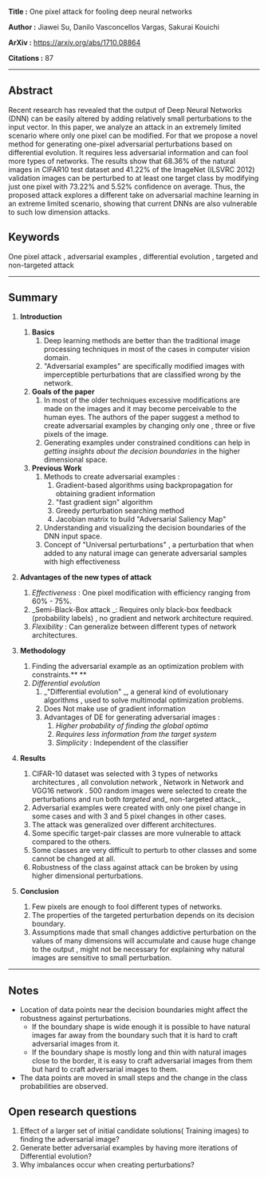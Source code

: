 

**Title		:** One pixel attack for fooling deep neural networks

**Author 	:** Jiawei Su, Danilo Vasconcellos Vargas, Sakurai Kouichi 

**ArXiv     :** https://arxiv.org/abs/1710.08864

**Citations	:** 87


---

## **Abstract**

Recent research has revealed that the output of Deep Neural Networks (DNN) can be easily altered by adding relatively small perturbations to the input vector. In this paper, we analyze an attack in an extremely limited scenario where only one pixel can be modified. For that we propose a novel method for generating one-pixel adversarial perturbations based on differential evolution. It requires less adversarial information and can fool more types of networks. The results show that 68.36% of the natural images in CIFAR10 test dataset and 41.22% of the ImageNet (ILSVRC 2012) validation images can be perturbed to at least one target class by modifying just one pixel with 73.22% and 5.52% confidence on average. Thus, the proposed attack explores a different take on adversarial machine learning in an extreme limited scenario, showing that current DNNs are also vulnerable to such low dimension attacks.

## **Keywords**

One pixel attack , adversarial examples , differential evolution , targeted and non-targeted attack

---


## **Summary**

1.  **Introduction**
    1.  **Basics**
        1.  Deep learning methods are better than the traditional image processing techniques in most of the cases in computer vision domain.
        1.  "Adversarial examples" are specifically modified images with imperceptible perturbations  that are classified wrong by the network.
    1.  **Goals of the paper**
        1.  In most of the older techniques excessive modifications are made on the images and it may become perceivable to the human eyes. The authors of the paper suggest a method to create adversarial examples by changing only one , three or five pixels of the image.
        1.  Generating examples under constrained conditions can help in _getting insights about the decision boundaries_ in the higher dimensional space.
    1.  **Previous Work**
        1.  Methods to create adversarial examples :
            1.  Gradient-based algorithms using backpropagation for obtaining gradient information 
            1.  "fast gradient sign" algorithm 
            1.  Greedy perturbation searching method
            1.  Jacobian matrix to build "Adversarial Saliency Map"
        1.  Understanding and visualizing the decision boundaries of the DNN input space.
        1.  Concept of "Universal perturbations" , a perturbation that when added to any natural image can generate adversarial samples with high effectiveness
1.  **Advantages of the new types of attack**
    1.  _Effectiveness_ : One pixel modification  with efficiency ranging from 60% - 75%.
    1.  _Semi-Black-Box attack _: Requires only black-box feedback (probability labels) , no gradient and network architecture required.
    1.  _Flexibility_ : Can generalize between different types of network architectures.
1.  **Methodology**
    1.  Finding the adversarial example as an optimization problem with constraints.** **
    1.  _Differential evolution_
        1.  _"Differential evolution" _, a general kind of  evolutionary algorithms , used to solve multimodal optimization problems.
        1.  Does Not make use of gradient information
        1.  Advantages of DE for generating adversarial images :
            1.  _Higher probability of finding the global optima_
            1.  _Requires less information from the target system_
            1.  _Simplicity_ : Independent of the classifier 
1.  **Results**
    1.  CIFAR-10 dataset was selected with 3 types of networks architectures , all  convolution  network  ,  Network  in  Network  and  VGG16 network . 500 random images were selected to create the perturbations and run both _targeted_ and_ non-targeted attack._
    1.  Adversarial examples were created with only one pixel change in some cases and with 3 and 5 pixel changes in other cases.
    1.  The attack was generalized over different architectures.
    1.  Some specific target-pair classes are more vulnerable to attack compared to the others.
    1.  Some classes are very difficult to perturb to other classes and some cannot be changed at all.
    1.  Robustness of the class against attack can be broken by using higher dimensional perturbations.
    
1.  **Conclusion**
    1.  Few pixels are enough to fool different types of  networks.
    1.  The properties of the targeted perturbation depends on its decision boundary.
    1.  Assumptions made that small changes addictive perturbation on the values of many dimensions will accumulate and cause huge change to the output , might not be necessary for explaining why natural images are sensitive to small perturbation.



---


## **Notes**



*   Location of data points near the decision boundaries might affect the robustness against perturbations.
    *   If the boundary shape is wide enough it is possible to have natural images far away from the boundary such that it is hard to craft adversarial images from it.  
    *   If the boundary shape is mostly long and thin with natural images close to the border, it is easy to craft adversarial images from them but hard to craft adversarial images to them.
*   The data points are moved in small steps and the change in the class probabilities are observed.

## **Open research questions**



1.  Effect of a larger set of initial candidate solutions( Training images) to finding the adversarial image?
1.  Generate better adversarial examples by having more iterations of Differential evolution?
1.  Why imbalances occur when creating perturbations?
